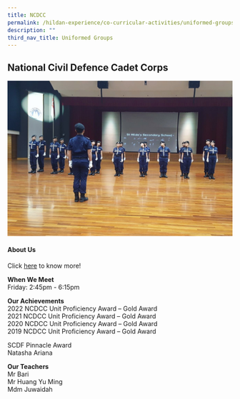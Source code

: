 ```yaml
---
title: NCDCC
permalink: /hildan-experience/co-curricular-activities/uniformed-groups/ncdcc/
description: ""
third_nav_title: Uniformed Groups
---
```

National Civil Defence Cadet Corps
----------------------------------

![](/images/CCA/NCDCC.jpg)



#### About Us

Click&nbsp;[here](/files/CCA/Introduction%20to%20NCDCC%20SHSS.pdf)&nbsp;to know more!

**When We Meet** <br>
Friday: 2:45pm - 6:15pm<br>

**Our Achievements**<br>
2022 NCDCC Unit Proficiency Award – Gold Award<br>
2021 NCDCC Unit Proficiency Award – Gold Award<br>
2020 NCDCC Unit Proficiency Award – Gold Award<br>
2019 NCDCC Unit Proficiency Award – Gold Award<br>

SCDF Pinnacle Award   <br>       Natasha Ariana<br>

**Our Teachers** <br>
Mr Bari  <br>
Mr Huang Yu Ming<br>
Mdm Juwaidah<br>
